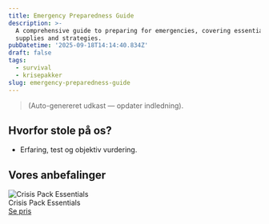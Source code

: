 ```yaml
---
title: Emergency Preparedness Guide
description: >-
  A comprehensive guide to preparing for emergencies, covering essential
  supplies and strategies.
pubDatetime: '2025-09-18T14:14:40.834Z'
draft: false
tags:
  - survival
  - krisepakker
slug: emergency-preparedness-guide
---
```

> (Auto-genereret udkast — opdater indledning).

## Hvorfor stole på os?
- Erfaring, test og objektiv vurdering.

## Vores anbefalinger


<!-- Auto: Affiliate-kort fra Products/SKUs -->

<div class="aff-card"><img src="abstract_15.png (https://v5.airtableusercontent.com/v3/u/45/45/1758218400000/DfRcv6x-V--VEpZWGl_00A/u31iNBN9vE5YuENGeOkuZXSImG7W1JueCV5z7gPUPnt0Y6RnJxut7c8FVl4SLEE90OMfLk1f_odHhMg6jI_7_6xrJSjfmYOVtezDq7wmtZ6sYX7eA7Od_8YgggOXMa38WqFgsVbwv52E7xLgS4176AUt8Qj6K6JiW27qANBrpkA/_QdnGRwjnCaVdBl7DcVVZhGWiKRA6Je6x8IOotciZbo)" alt="Crisis Pack Essentials" class="aff-card__img" /><div class="aff-card__meta"><div class="aff-card__title">Crisis Pack Essentials</div><a class="aff-btn" href="https://affiliate.homeessentialsee62.com/deal789?utm_source=klartilalt&utm_medium=affiliate&subid=emergency-preparedness-guide-2025-09-18" rel="sponsored nofollow noopener" target="_blank">Se pris</a></div></div>

